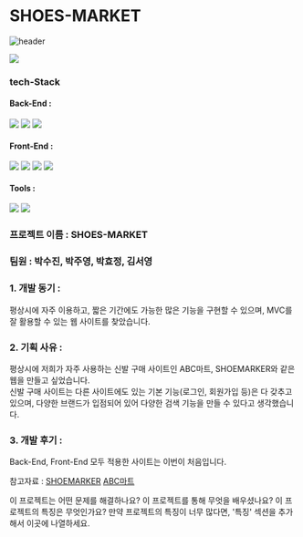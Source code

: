 # SHOES-MARKET
![header](https://capsule-render.vercel.app/api?type=waving&color=gradient&customColorList=0,2,2,5,30&height=300&section=header&text=SHOES%20MARKET&fontSize=90&animation=fadeIn&fontAlignY=38&desc=sujin's%20portfolio)
<!-- 방문자수 --!>
<p>
<a href="https://hits.seeyoufarm.com"><img src="https://hits.seeyoufarm.com/api/count/incr/badge.svg?url=https%3A%2F%2Fgithub.com%2Fqkrtn0928@naver.com%2Fhit-counter&count_bg=%2379C83D&title_bg=%23555555&icon=&icon_color=%23E7E7E7&title=hits&edge_flat=false"/></a>
</p>
<div> 
<h3>tech-Stack</h3>
<p>
<h4>Back-End : </h4>
<img src="https://img.shields.io/badge/java-%23ED8B00.svg?style=for-the-badge&logo=openjdk&logoColor=white">
<img src="https://img.shields.io/badge/Oracle-F80000?style=for-the-badge&logo=oracle&logoColor=white">
<img src="https://img.shields.io/badge/apache%20tomcat-%23F8DC75.svg?style=for-the-badge&logo=apache-tomcat&logoColor=black">
</p>
<p>
<h4>Front-End : </h4>
<img src="https://img.shields.io/badge/css3-%231572B6.svg?style=for-the-badge&logo=css3&logoColor=white">
<img src="https://img.shields.io/badge/html5-%23E34F26.svg?style=for-the-badge&logo=html5&logoColor=white">
<img src="https://img.shields.io/badge/javascript-%23323330.svg?style=for-the-badge&logo=javascript&logoColor=%23F7DF1E">
<img src="https://img.shields.io/badge/bootstrap-%238511FA.svg?style=for-the-badge&logo=bootstrap&logoColor=white">
</p>
<p>
<h4>Tools : </h4>
<img src="https://img.shields.io/badge/Eclipse-FE7A16.svg?style=for-the-badge&logo=Eclipse&logoColor=white">
<img src="https://img.shields.io/badge/Windows-0078D6?style=for-the-badge&logo=windows&logoColor=white">
</p>
</div>
<div>
<h3>프로젝트 이름 : SHOES-MARKET</h3>
<h3>팀원 : 박수진, 박주영, 박효정, 김서영</h3>
<h3>1. 개발 동기 : </h3>
<p>평상시에 자주 이용하고, 짧은 기간에도 가능한 많은 기능을 구현할 수 있으며, MVC를 잘 활용할 수 있는 웹 사이트를 찾았습니다.</p>
<h3>2. 기획 사유 : </h3>
<p>
평상시에 저희가 자주 사용하는 신발 구매 사이트인 ABC마트, SHOEMARKER와 같은 웹을 만들고 싶었습니다.<br>
신발 구매 사이트는 다른 사이트에도 있는 기본 기능(로그인, 회원가입 등)은 다 갖추고 있으며, 다양한 브랜드가 입점되어 있어 다양한 검색 기능을 만들 수 있다고 생각했습니다.<br>
</p>
<h3>3. 개발 후기 : </h3>
<p>
Back-End, Front-End 모두 적용한 사이트는 이번이 처음입니다.<br>
<p>
참고자료 : <a href="https://www.shoemarker.co.kr">SHOEMARKER</a>
<a href="https://grandstage.a-rt.com">ABC마트</a>
<p>
</p>
이 프로젝트는 어떤 문제를 해결하나요?
이 프로젝트를 통해 무엇을 배우셨나요?
이 프로젝트의 특징은 무엇인가요?
만약 프로젝트의 특징이 너무 많다면, '특징' 섹션을 추가해서 이곳에 나열하세요.
</div>
